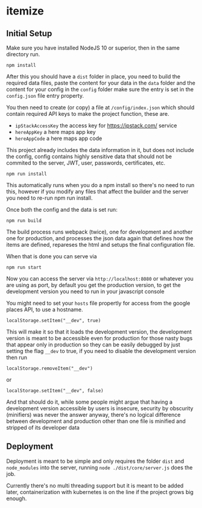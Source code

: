 # itemize

## Initial Setup

Make sure you have installed NodeJS 10 or superior, then in the same
directory run.

`npm install`

After this you should have a `dist` folder in place, you need to build
the required data files, paste the content for your data in the `data`
folder and the content for your config in the `config` folder make sure
the entry is set in the `config.json` file entry property.

You then need to create (or copy) a file at `/config/index.json` which
should contain required API keys to make the project function, these are.

 - `ipStackAccessKey` the access key for https://ipstack.com/ service
 - `hereAppKey` a here maps app key
 - `hereAppCode` a here maps app code

This project already includes the data information in it, but does not
include the config, config contains highly sensitive data that should
not be commited to the server, JWT, user, passwords, certificates, etc.

`npm run install`

This automatically runs when you do a npm install so there's no need to
run this, however if you modify any files that affect the builder and the
server you need to re-run npm run install.

Once both the config and the data is set run:

`npm run build`

The build process runs webpack (twice), one for development and another one
for production, and processes the json data again that defines how the
items are defined, repareses the html and setups the final configuration
file.

When that is done you can serve via

`npm run start`

Now you can access the server via `http://localhost:8080` or whatever you
are using as port, by default you get the production version, to get the
development version you need to run in your javascript console

You might need to set your `hosts` file propertly for access
from the google places API, to use a hostname.

`localStorage.setItem("__dev", true)`

This will make it so that it loads the development version, the development
version is meant to be accessible even for production for those nasty bugs
that appear only in production so they can be easily debugged by just
setting the flag `__dev` to true, if you need to disable the development
version then run

`localStorage.removeItem("__dev")`

or

`localStorage.setItem("__dev", false)`

And that should do it, while some people might argue that having a development
version accessible by users is insecure, security by obscurity (minifiers) was
never the answer anyway, there's no logical difference between development and
production other than one file is minified and stripped of its developer data

## Deployment

Deployment is meant to be simple and only requires the folder `dist` and
`node_modules` into the server, running `node ./dist/core/server.js` does
the job.

Currently there's no multi threading support but it is meant to be added
later, containerization with kubernetes is on the line if the project grows
big enough.